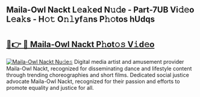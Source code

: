 ## Maila-Owl Nackt L𝚎a𝚔ed N𝚞𝚍e - Part-7UB Vi𝚍𝚎o L𝚎a𝚔s - H𝚘𝚝 O𝚗𝚕yf𝚊ns P𝚑𝚘tos hUdqs

# <h2><a href="http://kf5nxeq.oniu.top/?m=Maila-Owl+Nackt">🔗👉 🔴 Maila-Owl Nackt P𝚑ot𝚘𝚜 V𝚒d𝚎o</a></h2>

[![Maila-Owl Nackt Nu𝚍e𝚜](https://i.imgur.com/0qMVB7G.gif)](http://kf5nxeq.oniu.top/?m=Maila-Owl+Nackt)
Digital media artist and amusement provider Maila-Owl Nackt, recognized for disseminating dance and lifestyle content through trending choreographies and short films. Dedicated social justice advocate Maila-Owl Nackt, recognized for their passion and efforts to promote equality and justice for all.  
